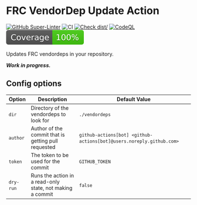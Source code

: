 # FRC VendorDep Update Action

[![GitHub Super-Linter](https://github.com/garrettsummerfi3ld/frc-vendordep-update-action/actions/workflows/linter.yml/badge.svg)](https://github.com/super-linter/super-linter)
![CI](https://github.com/garrettsummerfi3ld/frc-vendordep-update-action/actions/workflows/ci.yml/badge.svg)
[![Check dist/](https://github.com/garrettsummerfi3ld/frc-vendordep-update-action/actions/workflows/check-dist.yml/badge.svg)](https://github.com/garrettsummerfi3ld/frc-vendordep-update-action/actions/workflows/check-dist.yml)
[![CodeQL](https://github.com/garrettsummerfi3ld/frc-vendordep-update-action/actions/workflows/codeql-analysis.yml/badge.svg)](https://github.com/garrettsummerfi3ld/frc-vendordep-update-action/actions/workflows/codeql-analysis.yml)
[![Coverage](./badges/coverage.svg)](./badges/coverage.svg)

Updates FRC vendordeps in your repository.

**_Work in progress._**

## Config options

| Option    | Description                                               | Default Value                                                        |
| --------- | --------------------------------------------------------- | -------------------------------------------------------------------- |
| `dir`     | Directory of the vendordeps to look for                   | `./vendordeps`                                                       |
| `author`  | Author of the commit that is getting pull requested       | `github-actions[bot] <github-actions[bot]@users.noreply.github.com>` |
| `token`   | The token to be used for the commit                       | `GITHUB_TOKEN`                                                       |
| `dry-run` | Runs the action in a read-only state, not making a commit | `false`                                                              |
